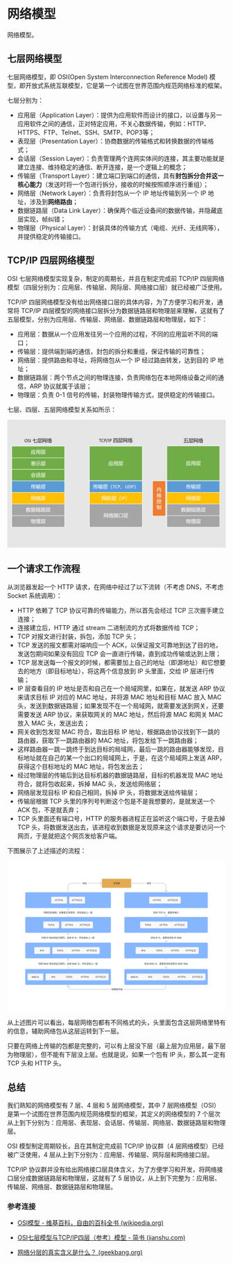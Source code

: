 # 网络模型

网络模型。

## 七层网络模型

七层网络模型，即 OSI(Open System Interconnection Reference Model) 模型，即开放式系统互联模型，它是第一个试图在世界范围内规范网络标准的框架。

七层分别为：

- 应用层（Application Layer）：提供为应用软件而设计的接口，以设置与另一应用软件之间的通信，正对特定应用，不关心数据传输，例如：HTTP、HTTPS、FTP、Telnet、SSH、SMTP、POP3等；
- 表现层（Presentation Layer）：协商数据的传输格式和转换数据的传输格式；
- 会话层（Session Layer）：负责管理两个连网实体间的连接，其主要功能就是建立连接、维持稳定的通信、断开连接，是一个逻辑上的概念；
- 传输层（Transport Layer）：建立端口到端口的通信，具有**封包拆分合并这一核心能力**（发送时将一个包进行拆分，接收的时候按照顺序进行重组）；
- 网络层（Network Layer）：负责将封包从一个 IP 地址传输到另一个 IP 地址，涉及到**网络路由**；
- 数据链路层（Data Link Layer）：确保两个临近设备间的数据传输，并隐藏底层实现，帧纠错；
- 物理层（Physical Layer）：封装具体的传输方式（电缆、光纤、无线网等），并提供稳定的传输接口。

## TCP/IP 四层网络模型

OSI 七层网络模型实现复杂，制定的周期长，并且在制定完成前 TCP/IP 四层网络模型（四层分别为：应用层、传输层、网际层、网络接口层）就已经被广泛使用。

TCP/IP 四层网络模型没有给出网络接口层的具体内容，为了方便学习和开发，通常将 TCP/IP 四层模型的网络接口层拆分为数据链路层和物理层来理解，这就有了五层模型，分别为应用层、传输层、网络层、数据链路层和物理层，如下：

- 应用层：数据从一个应用发往另一个应用的过程，不同的应用监听不同的端口；
- 传输层：提供端到端的通信，封包的拆分和重组，保证传输的可靠性；
- 网络层：提供路由和寻址，将网络包从一个 IP 经过路由转发，达到目的 IP 地址；
- 数据链路层：两个节点之间的物理连接，负责网络包在本地网络设备之间的通信，ARP 协议就属于该层；
- 物理层：负责 0-1 信号的传输，封装物理传输方式，提供稳定的传输接口。

七层、四层、五层网络模型关系如所示：

![](../images/网络模型.png)

## 一个请求工作流程

从浏览器发起一个 HTTP 请求，在网络中经过了以下流转（不考虑 DNS，不考虑 Socket 系统调用）：

-  HTTP 依赖了 TCP 协议可靠的传输能力，所以首先会经过 TCP 三次握手建立连接；
-  连接建立后，HTTP 通过 stream 二进制流的方式将数据传给 TCP；
-  TCP 对报文进行封装，拆包，添加 TCP 头；
-  TCP 发送的报文都需对端响应一个 ACK，以保证报文可靠地到达了目的地，发送包期间如果没有回应 TCP 会一直进行传输，直到成功传输或达到上限；
-  TCP 层发送每一个报文的时候，都需要加上自己的地址（即源地址）和它想要去的地方（即目标地址），将这两个信息放到 IP 头里面，交给 IP 层进行传输；
-  IP 层查看目的 IP 地址是否和自己在一个局域网里，如果在，就发送 ARP 协议来请求目标 IP 对应的 MAC 地址，并将源 MAC 地址和目标 MAC 放入 MAC 头，发送到数据链路层；如果发现不在一个局域网，就需要发送到网关，还要需要发送 ARP 协议，来获取网关的 MAC 地址，然后将源 MAC 和网关 MAC 放入 MAC 头，发送出去；
-  网关收到包发现 MAC 符合，取出目标 IP 地址，根据路由协议找到下一跳的路由器，获取下一跳路由器的 MAC 地址，将包发给下一跳路由器；
-  这样路由器一跳一跳终于到达目标的局域网，最后一跳的路由器能够发现，目标地址就在自己的某一个出口的局域网上，于是，在这个局域网上发送 ARP，获得这个目标地址的 MAC 地址，将包发出去；
-  经过物理层的传输后到达目标机器的数据链路层，目标的机器发现 MAC 地址符合，就将包收起来，拆掉 MAC 头，发送给网络层；
-  网络层发现目标 IP 和自己相同，拆掉 IP 头，将数据发送给传输层；
-  传输层根据 TCP 头里的序列号判断这个包是不是我想要的，是就发送一个 ACK 包，不是就丢弃；
-  TCP 头里面还有端口号，HTTP 的服务器进程正在监听这个端口号，于是去掉 TCP 头，将数据发送出去，该进程收到数据是发现原来这个请求是要访问一个网页，于是就把这个网页发给客户端。

下图展示了上述描述的流程：

![](../images/网络包的流转.png)

从上述图片可以看出，每层网络包都有不同格式的头，头里面包含这层网络里特有的信息，辅助网络包从这层运转到下一层。

只要在网络上传输的包都是完整的，可以有上层没下层（最上层为应用层，最下层为物理层），但不能有下层没上层。也就是说，如果一个包有 IP 头，那么其一定有 TCP 头和 HTTP 头。

## 总结

我们熟知的网络模型有 7 层、4 层和 5 层网络模型，其中 7 层网络模型（OSI）是第一个试图在世界范围内规范网络模型的框架，其定义的网络模型的 7 个层次从上到下分别为：应用层、表现层、会话层、传输层、网络层、数据链路层和物理层。

OSI 模型制定周期较长，且在其制定完成前 TCP/IP 协议群（4 层网络模型）已经被广泛使用，4 层从上到下分别为：应用层、传输层、网际层和网络接口层。

TCP/IP 协议群并没有给出网络接口层具体含义，为了方便学习和开发，将网络接口层分成数据链路层和物理层，这就有了 5 层协议，从上到下完整为：应用层、传输层、网络层、数据链路层和物理层。

### 参考连接

- [OSI模型 - 维基百科，自由的百科全书 (wikipedia.org)](https://zh.wikipedia.org/wiki/OSI模型)
- [OSI七层模型与TCP/IP四层（参考）模型 - 简书 (jianshu.com)](https://www.jianshu.com/p/c793a279f698)

- [网络分层的真实含义是什么？ (geekbang.org)](https://time.geekbang.org/column/article/7724)
